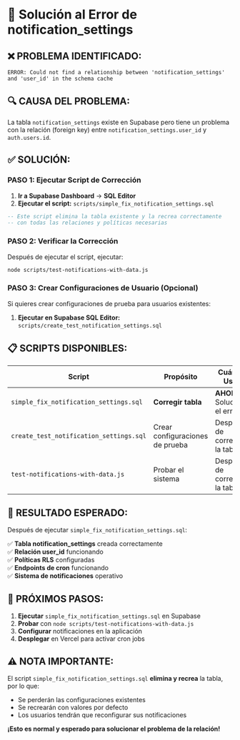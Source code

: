 # 🔧 Solución al Error de notification_settings

## ❌ **PROBLEMA IDENTIFICADO:**

```
ERROR: Could not find a relationship between 'notification_settings' and 'user_id' in the schema cache
```

## 🔍 **CAUSA DEL PROBLEMA:**

La tabla `notification_settings` existe en Supabase pero tiene un problema con la relación (foreign key) entre `notification_settings.user_id` y `auth.users.id`.

## ✅ **SOLUCIÓN:**

### **PASO 1: Ejecutar Script de Corrección**

1. **Ir a Supabase Dashboard** → **SQL Editor**
2. **Ejecutar el script:** `scripts/simple_fix_notification_settings.sql`

```sql
-- Este script elimina la tabla existente y la recrea correctamente
-- con todas las relaciones y políticas necesarias
```

### **PASO 2: Verificar la Corrección**

Después de ejecutar el script, ejecutar:

```bash
node scripts/test-notifications-with-data.js
```

### **PASO 3: Crear Configuraciones de Usuario (Opcional)**

Si quieres crear configuraciones de prueba para usuarios existentes:

1. **Ejecutar en Supabase SQL Editor:** `scripts/create_test_notification_settings.sql`

## 📋 **SCRIPTS DISPONIBLES:**

| Script | Propósito | Cuándo Usar |
|--------|-----------|-------------|
| `simple_fix_notification_settings.sql` | **Corregir tabla** | **AHORA** - Soluciona el error |
| `create_test_notification_settings.sql` | Crear configuraciones de prueba | Después de corregir la tabla |
| `test-notifications-with-data.js` | Probar el sistema | Después de corregir la tabla |

## 🎯 **RESULTADO ESPERADO:**

Después de ejecutar `simple_fix_notification_settings.sql`:

✅ **Tabla notification_settings** creada correctamente  
✅ **Relación user_id** funcionando  
✅ **Políticas RLS** configuradas  
✅ **Endpoints de cron** funcionando  
✅ **Sistema de notificaciones** operativo  

## 🚀 **PRÓXIMOS PASOS:**

1. **Ejecutar** `simple_fix_notification_settings.sql` en Supabase
2. **Probar** con `node scripts/test-notifications-with-data.js`
3. **Configurar** notificaciones en la aplicación
4. **Desplegar** en Vercel para activar cron jobs

## ⚠️ **NOTA IMPORTANTE:**

El script `simple_fix_notification_settings.sql` **elimina y recrea** la tabla, por lo que:
- Se perderán las configuraciones existentes
- Se recrearán con valores por defecto
- Los usuarios tendrán que reconfigurar sus notificaciones

**¡Esto es normal y esperado para solucionar el problema de la relación!**
